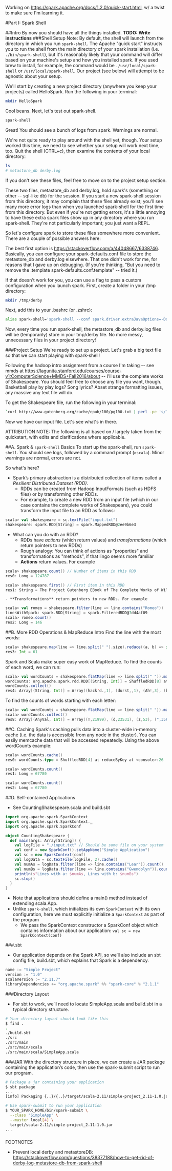 Working on https://spark.apache.org/docs/1.2.0/quick-start.html, w/ a twist to make sure I'm learning it.

#Part I: Spark Shell

##Intro 
By now you should have all the things installed. **TODO: Write instructions**
###Shell Setup
Note: By default, the shell will launch from the directory in which you run `spark-shell`. The Apache "quick start" instructs you to run the shell from the main directory of your spark installation (i.e. `./bin/spark-shell`), but it's reasonably likely that your command will differ based on your machine's setup and how you installed spark. If you used brew to install, for example, the command would be `./usr/local/spark-shell` or `/usr/local/spark-shell`. Our project (see below) will attempt to be agnostic about your setup. 

We'll start by creating a new project directory (anywhere you keep your projects) called HelloSpark. Run the following in your terminal:
```bash
mkdir HelloSpark
```
Cool beans. Next, let's test out spark-shell. 
```bash
spark-shell
```
Great! You should see a bunch of logs from spark. Warnings are normal.

We're not quite ready to play around with the shell yet, though. Your setup worked this time, we need to see whether your setup will work next time, too. Quit the shell (CTRL+c), then examine the contents of your local directory:
```bash
ls
# metastore_db derby.log
``` 
If you don't see these files, feel free to move on to the project setup section.

These two files, metastore_db and derby.log, hold spark's (something or other -- sql-like db) for the session. If you start a new spark-shell session from this directory, it may complain that these files already exist; you'll see many more error logs than when you launched spark-shell for the first time from this directory. But even if you're not getting errors, it's a little annoying to have these extra spark files show up in any directory where you run spark-shell. They're not particularly important; you just want a REPL.

So let's configure spark to store these files somewhere more convenient. There are a couple of possible answers here:

The best first option is https://stackoverflow.com/a/44048667/6338746. Basically, you can configure your spark-defaults.conf file to store the metastore_db and derby.log elsewhere. That one didn't work for me, for reasons that I gave up on debugging. (If you're thinking, "But you need to remove the .template spark-defaults.conf.template" -- tried it.)

If that doesn't work for you, you can use a flag to pass a custom configuration when you launch spark. First, create a folder in your /tmp directory:
```bash
mkdir /tmp/derby
```
Next, add this to your .bashrc (or .zshrc):
```bash
alias spark-shell='spark-shell --conf spark.driver.extraJavaOptions=-Dderby.system.home=/tmp/derby'
```
Now, every time you run spark-shell, the metastore_db and derby.log files will be (temporarily) store in your tmp/derby file. No more messy, unnecessary files in your project directory!


###Project Setup
We're ready to set up a project. Let's grab a big text file so that we can start playing with spark-shell! 

Following the hadoop intro assignment from a course I'm taking -- see mmds at https://lagunita.stanford.edu/courses/course-v1:ComputerScience+MMDS+Fall2016/about -- I'll use the complete works of Shakespeare. You should feel free to choose any file you want, though. Basketball play by play logs? Song lyrics? Abset strange formatting issues, any massive any text file will do. 

To get the Shakespeare file, run the following in your terminal:
```bash
`curl http://www.gutenberg.org/cache/epub/100/pg100.txt | perl -pe 's/^\xEF\xBB \xBF//' > input.txt`
```

Now we have our input file. Let's see what's in there.

ATTRIBUTION NOTE: The following is all based on / largely taken from the quickstart, with edits and clarifications where applicable.

##A. Spark & `spark-shell` Basics
To start up the spark-shell, run `spark-shell`. You should see logs, followed by a command prompt (`>scala`). Minor warnings are normal, errors are not. 

So what's here?
* Spark’s primary abstraction is a distributed collection of items called a *Resilient Distributed Dataset (RDD)*.
    - RDDs can be created from Hadoop InputFormats (such as HDFS files) or by transforming other RDDs. 
    - For example, to create a new RDD from an input file (which in our case contains the complete works of Shakespeare), you could transform the input file to an RDD as follows:
```scala
scala> val shakespeare = sc.textFile("input.txt")
shakespeare: spark.RDD[String] = spark.MappedRDD@2ee9b6e3
```
* What can you do with an RDD?
    - RDDs have *actions* (which return values) and *transformations* (which return pointers to new RDDs)
    - Rough analogy: You can think of actions as "properties" and transformations as "methods", if that lingo seems more familiar
    - **Actions** return values. For example
```scala
scala> shakespeare.count() // Number of items in this RDD
res0: Long = 124787

scala> shakespeare.first() // First item in this RDD
res1: String = The Project Gutenberg EBook of The Complete Works of William Shakespeare, by
```
    - **Transformations** return pointers to new RDDs. For example

```scala
scala> val romeo = shakespeare.filter(line => line.contains("Romeo"))
linesWithSpark: spark.RDD[String] = spark.FilteredRDD@7dd4af09
scala> romeo.count()
res2: Long = 146
```

##B. More RDD Operations & MapReduce Intro
Find the line with the most words:
```scala
scala> shakespeare.map(line => line.split(" ").size).reduce((a, b) => if (a > b) a else b)
res3: Int = 61
```

Spark and Scala make super easy work of MapReduce. To find the counts of each word, we can run:
```scala
scala> val wordCounts = shakespeare.flatMap(line => line.split(" ")).map(word => (word, 1)).reduceByKey((a, b) => a + b)
wordCounts: org.apache.spark.rdd.RDD[(String, Int)] = ShuffledRDD[8] at reduceByKey at <console>:26
wordCounts.collect()
res4: Array[(String, Int)] = Array((hack'd.,1), (durst,,1), (Ah!,3), (bone,7), (Worthy;,1), (vailing,1), (bombast,1), (person-,1), (LAFEU],1), (fiction.,1), (signal.,1), (Friend,5), (hem,1), (stinks,1), (meets,,1), (shalt.,1), (fuller,2), (Hermione;,1), (Beaufort,,4), (jade,6), (countervail,1), (crying,23), (Sought,2), (intelligencer;,1), (breath,115), (discased,,1), (deep-brained,1), (reclaims,,1), (branches-it,1), (peppercorn,,1), (sinning.,1), (fowl,7), (coat;,3), (OLIVIA,8), (afterward,5), (soon;,1), (pass'd.,5), (harlot's,2), (despite.,2), (abroad-anon,1), (wicked?,4), (inquisition,1), (angels,,2), (unfelt,3), (speak:,4), (Man-ent'red,1), (overkind,1), (Abates,1), (burghers,2), (speaks;,3), (Thunder.,6), (feats;,1), (people!,4), (superscript:,1), (robin,1), (regina,1), (pains;,7), ...
```

To find the counts of words starting with each letter:
```scala
scala> val wordCounts = shakespeare.flatMap(line => line.split(" ")).map(word => (if(!word.isEmpty()) word.charAt(0), 1)).reduceByKey((a, b) => a + b)
scala> wordCounts.collect()
res8: Array[(AnyVal, Int)] = Array((T,21999), (d,23531), (z,53), (",356), (4,46), (8,15), (L,7216), (p,19344), (R,3865), (B,10894), (6,22), (P,8415), (t,101603), (.,52), (b,34561), (0,6), (h,50511), (2,95), ($,1), ((),506610), (n,21813), (*,24), (f,28819), (j,1593), (J,1746), ((,639), (Z,18), (H,10052), (F,7995), (&,21), (V,1597), (<,248), (r,10400), (X,14), (N,4946), (v,4131), (l,22353), (:,1), (D,6182), (',3804), (s,52643), (e,10431), (Q,1045), (/,2), (G,6079), (M,9443), (7,17), (5,35), (w,44981), (a,63748), (_,1), (O,9293), (i,32292), (y,21879), (A,21088), (u,7667), (#,3), (I,29875), (},2), (o,34201), (k,5789), (9,28), (3,59), (],7), (K,3629), (q,1332), (-,52), (?,2), (S,13062), (C,11071), (E,8266), (Y,3976), (U,1503), (1,458), (g,14703), ([,2073), (W,14616), (m,46233), (c,23496))
```

##C. Caching
Spark's caching pulls data into a cluster-wide in-memory cache (i.e. the data is accessible from any node in the cluster). You can easily memcache data that will be accessed repeatedly. Using the above wordCounts example: 
```scala
scala> wordCounts.cache()
res0: wordCounts.type = ShuffledRDD[4] at reduceByKey at <console>:26

scala> wordCounts.count()
res1: Long = 67780

scala> wordCounts.count()
res2: Long = 67780
```

##D. Self-contained Applications
* See CountingShakespeare.scala and build.sbt
```scala
import org.apache.spark.SparkContext
import org.apache.spark.SparkContext._
import org.apache.spark.SparkConf

object CountingShakespeare {
  def main(args: Array[String]) {
    val logFile = "./input.txt" // Should be some file on your system
    val conf = new SparkConf().setAppName("Simple Application")
    val sc = new SparkContext(conf)
    val logData = sc.textFile(logFile, 2).cache()
    val numAs = logData.filter(line => line.contains("Lear")).count()
    val numBs = logData.filter(line => line.contains("Gwendolyn")).count()
    println(s"Lines with a: $numAs, Lines with b: $numBs")
    sc.stop()
  }
}
```
* Note that applications should define a main() method instead of extending scala.App. 
* Unlike `spark-shell`, which initializes its own `SparkContext` with its own configuration, here we must explicitly initialize a `SparkContext` as part of the program
    - We pass the SparkContext constructor a SparkConf object which contains information about our application: `val sc = new SparkContext(conf)`

###.sbt
* Our application depends on the Spark API, so we’ll also include an sbt config file, build.sbt, which explains that Spark is a dependency.
```scala
name := "Simple Project"
version := "1.0"
scalaVersion := "2.11.7"
libraryDependencies += "org.apache.spark" %% "spark-core" % "2.1.1"
```
###Directory Layout
* For sbt to work, we’ll need to locate SimpleApp.scala and build.sbt in a typical directory structure. 
```bash
# Your directory layout should look like this
$ find .
.
./build.sbt
./src
./src/main
./src/main/scala
./src/main/scala/SimpleApp.scala
```
###JAR
With the directory structure in place, we can create a JAR package containing the application’s code, then use the spark-submit script to run our program.
```bash
# Package a jar containing your application
$ sbt package
...
[info] Packaging {..}/{..}/target/scala-2.11/simple-project_2.11-1.0.jar

# Use spark-submit to run your application
$ YOUR_SPARK_HOME/bin/spark-submit \
  --class "SimpleApp" \
  --master local[4] \
  target/scala-2.11/simple-project_2.11-1.0.jar
...
```

###
FOOTNOTES
- Prevent local derby and metastoreDB: https://stackoverflow.com/questions/38377188/how-to-get-rid-of-derby-log-metastore-db-from-spark-shell